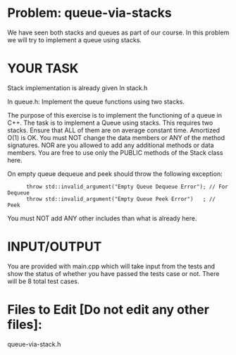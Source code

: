 # Problem: queue-via-stacks

We have seen both stacks and queues as part of our course. In this problem we will try to implement a queue using stacks.


# YOUR TASK

Stack implementation is already given In stack.h

In queue.h: Implement the queue functions using two stacks. 

The purpose of this exercise is to implement the functioning of a queue in C++.
The task is to implement a Queue using stacks. This requires two stacks.
Ensure that ALL of them are on average constant time. Amortized O(1) is OK.
You must NOT change the data members or ANY of the method signatures.
NOR are you allowed to add any additional methods or data members.
You are free to use only the PUBLIC methods of the Stack class here.

On empty queue dequeue and peek should throw the following exception:
```
      throw std::invalid_argument("Empty Queue Dequeue Error"); // For Dequeue
      throw std::invalid_argument("Empty Queue Peek Error")   ; // Peek
```

You must NOT add ANY other includes than what is already here.

# INPUT/OUTPUT

You are provided with main.cpp which will take input from the tests and show the status of 
whether you have passed the tests case or not. There will be 8 total test cases.


# Files to Edit [Do not edit any other files]:

queue-via-stack.h
